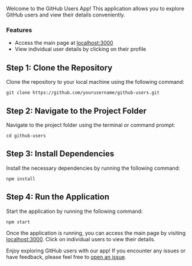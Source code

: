 Welcome to the GitHub Users App! This application allows you to explore GitHub users and view their details conveniently.

### Features

- Access the main page at [localhost:3000](http://localhost:3000)
- View individual user details by clicking on their profile

## Step 1: Clone the Repository
Clone the repository to your local machine using the following command:

`git clone https://github.com/yourusername/github-users.git`

## Step 2: Navigate to the Project Folder
Navigate to the project folder using the terminal or command prompt:

`cd github-users`

## Step 3: Install Dependencies
Install the necessary dependencies by running the following command:

`npm install`

## Step 4: Run the Application
Start the application by running the following command:

`npm start`

Once the application is running, you can access the main page by visiting [localhost:3000](http://localhost:3000). Click on individual users to view their details.

Enjoy exploring GitHub users with our app! If you encounter any issues or have feedback, please feel free to [open an issue](https://github.com/mohdriyaz0807/github-users/issues).
